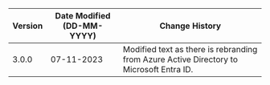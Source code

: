 | **Version** | **Date Modified (DD-MM-YYYY)** | **Change History**                                                         |
|-------------|--------------------------------|----------------------------------------------------------------------------|
| 3.0.0       | 07-11-2023                     | Modified text as there is rebranding from Azure Active Directory to Microsoft Entra ID.   |                             
         
                                                                                                                 
